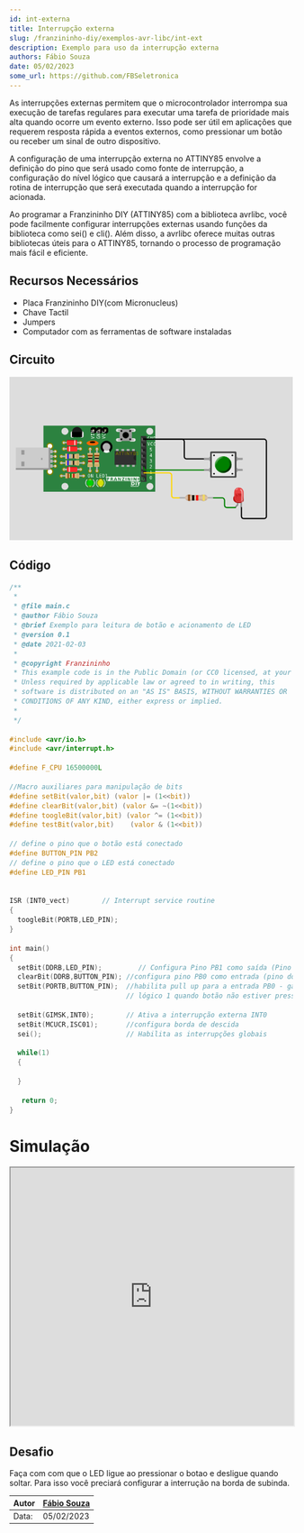```yaml
---
id: int-externa
title: Interrupção externa
slug: /franzininho-diy/exemplos-avr-libc/int-ext
description: Exemplo para uso da interrupção externa
authors: Fábio Souza
date: 05/02/2023
some_url: https://github.com/FBSeletronica
---
```


As interrupções externas permitem que o microcontrolador interrompa sua execução de tarefas regulares para executar uma tarefa de prioridade mais alta quando ocorre um evento externo. Isso pode ser útil em aplicações que requerem resposta rápida a eventos externos, como pressionar um botão ou receber um sinal de outro dispositivo.

A configuração de uma interrupção externa no ATTINY85 envolve a definição do pino que será usado como fonte de interrupção, a configuração do nível lógico que causará a interrupção e a definição da rotina de interrupção que será executada quando a interrupção for acionada.

Ao programar a Franzininho DIY (ATTINY85) com a biblioteca avrlibc, você pode facilmente configurar interrupções externas usando funções da biblioteca como sei() e cli(). Além disso, a avrlibc oferece muitas outras bibliotecas úteis para o ATTINY85, tornando o processo de programação mais fácil e eficiente.


## Recursos Necessários
- Placa Franzininho DIY(com Micronucleus)
- Chave Tactil
- Jumpers
- Computador com as ferramentas de software instaladas


## Circuito

![circuito](img/int-externa/circuito-int-externa.png)

## Código
```c
/**
 * 
 * @file main.c
 * @author Fábio Souza
 * @brief Exemplo para leitura de botão e acionamento de LED
 * @version 0.1
 * @date 2021-02-03
 * 
 * @copyright Franzininho 
 * This example code is in the Public Domain (or CC0 licensed, at your option.)
 * Unless required by applicable law or agreed to in writing, this
 * software is distributed on an "AS IS" BASIS, WITHOUT WARRANTIES OR
 * CONDITIONS OF ANY KIND, either express or implied.
 * 
 */

#include <avr/io.h>
#include <avr/interrupt.h>

#define F_CPU 16500000L
 	
//Macro auxiliares para manipulação de bits   
#define setBit(valor,bit) (valor |= (1<<bit))
#define clearBit(valor,bit) (valor &= ~(1<<bit))
#define toogleBit(valor,bit) (valor ^= (1<<bit))
#define testBit(valor,bit)    (valor & (1<<bit))

// define o pino que o botão está conectado
#define BUTTON_PIN PB2
// define o pino que o LED está conectado
#define LED_PIN PB1


ISR (INT0_vect)        // Interrupt service routine 
{
  toogleBit(PORTB,LED_PIN);
}

int main()
{
  setBit(DDRB,LED_PIN); 	    // Configura Pino PB1 como saída (Pino do LED)
  clearBit(DDRB,BUTTON_PIN); //configura pino PB0 como entrada (pino do Botão)
  setBit(PORTB,BUTTON_PIN);  //habilita pull up para a entrada PB0 - garante nivel 
                             // lógico 1 quando botão não estiver pressionado
  
  setBit(GIMSK,INT0);        // Ativa a interrupção externa INT0
  setBit(MCUCR,ISC01);       //configura borda de descida
  sei();                     // Habilita as interrupções globais

  while(1)
  {

  }
   
   return 0;
}
```

# Simulação

<iframe width="100%" height="458px" src="https://wokwi.com/projects/355838633796327425?view=diagram"></iframe>

## Desafio

Faça com com que o LED ligue ao pressionar o botao e desligue quando soltar. Para isso você preciará configurar a interrução na borda de subinda.

| Autor | [Fábio Souza](https://github.com/FBSeletronica) |
|-------|-------------|
| Data: | 05/02/2023  |